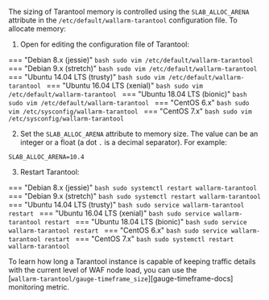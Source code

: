 The sizing of Tarantool memory is controlled using the `SLAB_ALLOC_ARENA` attribute in the `/etc/default/wallarm‑tarantool` configuration file. To allocate memory:

<ol start="1"><li>Open for editing the configuration file of Tarantool:</li></ol>

=== "Debian 8.x (jessie)"
    ```bash
    sudo vim /etc/default/wallarm-tarantool
    ```
=== "Debian 9.x (stretch)"
    ```bash
    sudo vim /etc/default/wallarm-tarantool
    ```
=== "Ubuntu 14.04 LTS (trusty)"
    ```bash
    sudo vim /etc/default/wallarm-tarantool
    ```
=== "Ubuntu 16.04 LTS (xenial)"
    ```bash
    sudo vim /etc/default/wallarm-tarantool
    ```
=== "Ubuntu 18.04 LTS (bionic)"
    ```bash
    sudo vim /etc/default/wallarm-tarantool
    ```
=== "CentOS 6.x"
    ```bash
    sudo vim /etc/sysconfig/wallarm-tarantool
    ```
=== "CentOS 7.x"
    ```bash
    sudo vim /etc/sysconfig/wallarm-tarantool
    ```

<ol start="2"><li>Set the <code>SLAB_ALLOC_ARENA</code> attribute to memory size. The value can be an integer or a float (a dot <code>.</code> is a decimal separator). For example:</li></ol>

```
SLAB_ALLOC_ARENA=10.4
```

<ol start="3"><li>Restart Tarantool:</li></ol>

=== "Debian 8.x (jessie)"
    ```bash
    sudo systemctl restart wallarm-tarantool
    ```
=== "Debian 9.x (stretch)"
    ```bash
    sudo systemctl restart wallarm-tarantool
    ```
=== "Ubuntu 14.04 LTS (trusty)"
    ```bash
    sudo service wallarm-tarantool restart
    ```
=== "Ubuntu 16.04 LTS (xenial)"
    ```bash
    sudo service wallarm-tarantool restart
    ```
=== "Ubuntu 18.04 LTS (bionic)"
    ```bash
    sudo service wallarm-tarantool restart
    ```
=== "CentOS 6.x"
    ```bash
    sudo service wallarm-tarantool restart
    ```
=== "CentOS 7.x"
    ```bash
    sudo systemctl restart wallarm-tarantool
    ```

To learn how long a Tarantool instance is capable of keeping traffic details with the current level of WAF node load, you can use the [`wallarm‑tarantool/gauge‑timeframe_size`][gauge-timeframe-docs] monitoring metric.
